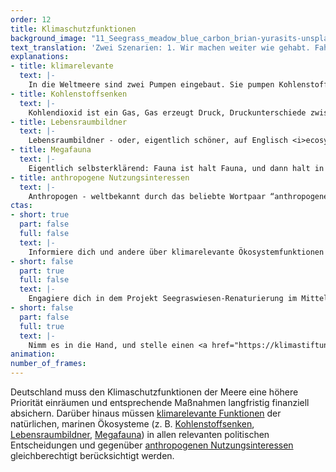 ```yaml
---
order: 12
title: Klimaschutzfunktionen
background_image: "11_Seegrass_meadow_blue_carbon_brian-yurasits-unsplash_ciwu2j_vokl0v.webp#6fffd2"
text_translation: 'Zwei Szenarien: 1. Wir machen weiter wie gehabt. Fahren Thunfisch essend mit dem Kreuzfahrtschiff über die Meere. Zu unserer Rechten Ölplattformen. Zur Linken militärische Sperrgebiete. In ein paar Jahren geht uns die Luft zum Atmen aus, unser Zuhause wird überflutet und Trinkwasser wird knapp. 2. Wir sitzen mit einem Algenburger am Strand, vor uns das mit Seegras bewachsene Watt. Bis zum Horizont ein friedvolles Meer. '
explanations:
- title: klimarelevante
  text: |-
    In die Weltmeere sind zwei Pumpen eingebaut. Sie pumpen Kohlenstoff. Eine wird mit Physik betrieben. Die andere mit <span class="expander"><span class="trigger">Leben.</span><span class="info">Wer es <a href="https://worldoceanreview.com/de/wor-8/die-rolle-des-ozeans-im-kohlenstoffkreislauf-der-erde/wie-der-ozean-kohlendioxid-aufnimmt/" target="_blank">genau</a> nimmt, unterscheidet noch zwischen einer organisch-biologischen und einer anorganisch-biologischen Kohlenstoffpumpe und spricht dann von insgesamt dreien.</span></span> Letztere ist hier gemeint. <span class="expander"><span class="trigger">Meerespflanzen</span><span class="info">– Phytoplankton, Algen und Seegräser –</span></span> betreiben im großen Stil Photosynthese und verwenden die so gewonnene Energie, um im Oberflächenwasser gelöstes Kohlendioxid aufzunehmen und damit an sich selber zu bauen. Dann isst sie <span class="expander"><span class="trigger">jemand auf,</span><span class="info">der wiederum von jemand anderem gegessen wird, der dann häufig von noch jemand anderem anderem gegessen wird</span></span> der aus ihnen Muskeln oder Fett oder aber auch <span class="expander"><span class="trigger">Schiet</span><span class="info">Eine ganz besondere Rolle spielt in diesem Gefüge <a href="https://www.newscientist.com/article/2309262-scientists-want-to-restore-the-oceans-with-artificial-whale-poo/" target="_blank">Wahlschiet!</a> Schiet. Immer für eine Überraschung gut.</span></span> macht, in denen das CO2 gebunden bleibt, und früher oder später wird gestorben, sei man Pflanze oder Tier, kurz: Sehr viele Interaktionen zwischen sehr vielen Lebewesen sind im Spiel, dadurch sinkt das gebundene CO2 in tiefere Schichten, und dann vergehen Jahrzehnte oder gar Jahrhunderte, bis es den Kreislauf zu Ende durchlaufen hat und wieder in die Atmosphäre entweichen kann.
- title: Kohlenstoffsenken
  text: |-
    Kohlendioxid ist ein Gas, Gas erzeugt Druck, Druckunterschiede zwischen verbundenen Systemen wollen sich ausgleichen. Wenn der Druck, den das im Oberflächenwasser des Ozeans gelöste CO2 erzeugt, geringer ist als der des CO2 in der Luft darüber, strömt es von der Luft ins Wasser, bis das Verhältnis <span class="expander"><span class="trigger">ausgeglichen ist.</span><span class="info">Wer einen Wassersprudler zuhause hat, kann es nachstellen, das funktioniert ganz genauso. Das Weltmeer, der Sodastream der Götter.</span></span> Danke, Ozean: Je mehr CO2 in der Atmosphäre, desto mehr Druckunterschied, desto mehr nehmen die Meere auf. Zwischen 1994 und 2007 haben die Weltmeere insgesamt <span class="sidenote"><cite class="icon-link_external"><a href="https://www.geomar.de/news/article/der-ozean-als-senke-fuer-menschgemachtes-kohlendioxid/" target="_blank" rel="noopener">Der Ozean als Senke für menschgemachtes Kohlendioxid / GEOMAR</a></cite><span>124 Gigatonnen Kohlendioxid</span></span> aufgenommen. Das entspricht 31 % der gesamten menschgemachten <span class="expander"><span class="trigger">Emissionen in diesem Zeitraum.</span><span class="info">Diesen Gefallen wird uns der Ozean aber nicht mehr lange tun können: Je mehr CO2 in der Atmosphäre, desto wärmer der Planet, desto wärmer das Wasser, desto geringer die Kapazität für die Aufnahme von CO2; und je mehr CO2 im Wasser gelöst ist, desto saurer das Wasser – eine Katastrophe für viele Meeresbewohner.</span></span> So also gelangt das CO2 ins Wasser; wörtlicher als in anderen kohlenstoffspeichernden Systemen kommt dann das Senken ins Spiel: Die im Ozean eingebauten <span class="expander"><span class="trigger">Kohlenstoffpumpen</span><span class="info">gebaut nicht aus Kolben und Röhren, sondern aus Lebewesen und Physik</span></span> sorgen dafür, dass CO2 aus dem Oberflächenwasser in tiefere Schichten transportiert wird und dort Jahrzehnte oder gar Jahrhunderte verbleibt; zugleich wird so an der Oberfläche Platz für die <span class="expander"><span class="trigger">weitere Aufnahme von Kohlendioxid geschaffen.</span><span class="info">Eine detaillierte Beschreibung dieser ganzen wundersamen Anlage findet sich <a href="https://worldoceanreview.com/de/wor-8/die-rolle-des-ozeans-im-kohlenstoffkreislauf-der-erde/wie-der-ozean-kohlendioxid-aufnimmt/" target="_blank">hier</a>.</span></span>
- title: Lebensraumbildner
  text: |-
    Lebensraumbildner - oder, eigentlich schöner, auf Englisch <i>ecosystem engineers</i> - sind die Architekten, Handwerker und Hausmeister eines Ökosystems; sie schaffen und bewahren maßgeblich die Bedingungen, unter denen ein solch komplexes System <span class="expander"><span class="trigger">wachsen und gedeihen kann.</span><span class="info">Dazu gehören im Meer natürlich Korallen, die unverschämt artenreiche Lebensräume schaffen. Außerdem zum Beispiel die <a href="https://aqua.org/stories/2022-05-20-the-importance-of-ecosystem-engineers" target="_blank">Grüne Meeresschildkröte</a> als Gärtnerin der Seegraswiesen; oder der Rote Zackenbarsch, der sich selber Höhlen in den Meeresboden buddelt und dabei feste Strukturen von Sand und Sedimenten befreit, so dass sich dort Korallen, Anemonen und Schwämme ansiedeln können, ein Specht der Meere quasi - und <a href="https://www.treehugger.com/ecosystem-engineers-5198310" target="_blank">viele andere mehr</a>, zu Wasser und an Land.</span></span>
- title: Megafauna
  text: |-
    Eigentlich selbsterklärend: Fauna ist halt Fauna, und dann halt in mega. Gemeint sind damit die Tiere, die innerhalb eines Lebensraums die <span class="expander"><span class="trigger">jeweils größten sind.</span><span class="info"><a href="https://www.britannica.com/science/megafauna-soil-science" target="_blank">Regenwürmer</a> zum Beispiel. Vermutlich aber auch diese <a href="https://www.popsci.com/science/the-science-of-dunes-magnificent-merciless-sandworms/" target="_blank">Sandwürmer</a> hier.</span></span> Der marinen Megafauna werden, wer sonst, <span class="expander"><span class="trigger">Wale</span><span class="info">Der König aller Megafaunen, die Meta-Megafauna, ist der Blauwal, größer wird es auf der Erde nicht und war es auch nie.</span></span> zugeordnet, aber auch Haie, große Meeresvögel und -schildkröten.
- title: anthropogene Nutzungsinteressen
  text: |-
    Anthropogen - weltbekannt durch das beliebte Wortpaar “anthropogener Treibhauseffekt”. Von altgriechisch <i>anthrōpos</i>, “Mensch”, und <i>-genēs</i>, <span class="expander"><span class="trigger">“verursacht”.</span><span class="info">Offene Frage, die tief ins Philosophische führt: Existiert auf der Welt etwas, das man zu Recht Nutzungsinteresse nennen könnte und das nicht von Menschen kommt?</span></span> Anthropogene Nutzungsinteressen meint: Dinge, die wir Menschen <span class="expander"><span class="trigger">von den Meeren haben wollen,</span><span class="info">Speisefisch, Windenergie, Rohstoffe, Schönheit</span></span> und die wir in den meisten Fällen nur in geregelten Maßen von ihnen nehmen dürfen, wenn wir möchten, dass es auch in Zukunft noch lebendige Meere gibt, von denen wir irgendwas haben wollen können.
ctas:
- short: true
  part: false
  full: false
  text: |-
    Informiere dich und andere über klimarelevante Ökosystemfunktionen z. B. Kohlenstoffsenken und Lebensraumbildner, zum Beispiel <a href="https://www.rifs-potsdam.de/de/news/klima-und-meere-gemeinsam-schuetzen-politikempfehlungen-fuer-deutschland" target="_blank">hier</a>.
- short: false
  part: true
  full: false
  text: |-
    Engagiere dich in dem Projekt Seegraswiesen-Renaturierung im Mittelmeer: <a href="https://www.stiftung-meeresschutz.org/themen/aktionstipps/seegras-renaturierung-wie-urlauber-helfen-koennen/" target="_blank">Die Meeresgärtner</a> der Deutschen Stiftung Meeresschutz .
- short: false
  part: false
  full: true
  text: |-
    Nimm es in die Hand, und stelle einen <a href="https://klimastiftung-mv.de/projekte/aufforstung-von-seegraswiesen/" target="_blank">Förderantrag</a>, um aktiv und selbstwirksam Seegraswiesen aufzuforsten und zu schützen.
animation:
number_of_frames:
---
```

Deutschland muss den Klimaschutzfunktionen der Meere eine höhere Priorität einräumen und entsprechende Maßnahmen langfristig finanziell absichern. Darüber hinaus müssen [klimarelevante Funktionen](# "klimarelevante") der natürlichen, marinen Ökosysteme (z. B. [Kohlenstoffsenken](# "Kohlenstoffsenken"), [Lebensraumbildner](# "Lebensraumbildner"), [Megafauna](# "Megafauna")) in allen relevanten politischen Entscheidungen und gegenüber [anthropogenen Nutzungsinteressen](# "anthropogene Nutzungsinteressen") gleichberechtigt berücksichtigt werden.